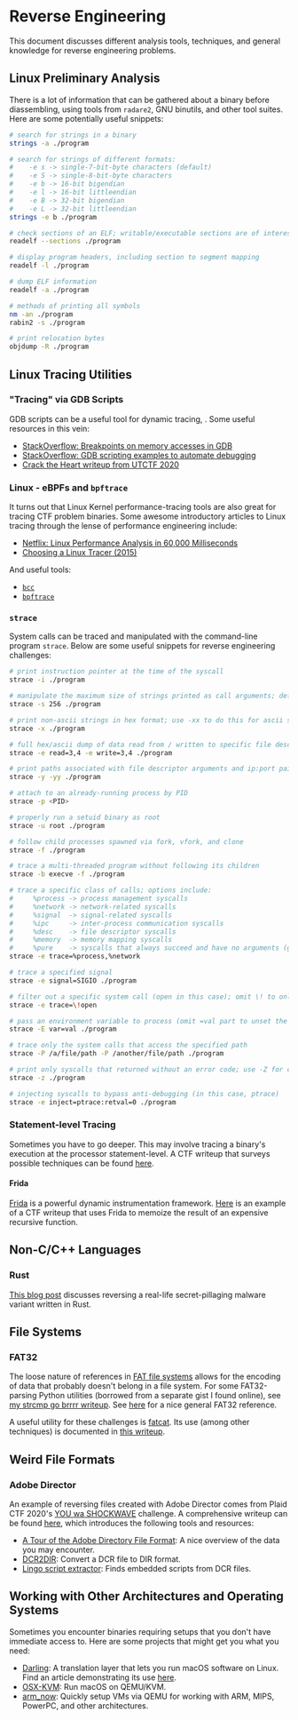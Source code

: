 # Reverse Engineering

This document discusses different analysis tools, techniques, and general knowledge for reverse engineering problems.

## Linux Preliminary Analysis

There is a lot of information that can be gathered about a binary before diassembling, using tools from `radare2`, GNU binutils, and other tool suites. Here are some potentially useful snippets:

```sh
# search for strings in a binary
strings -a ./program

# search for strings of different formats:
#    -e s -> single-7-bit-byte characters (default)
#    -e S -> single-8-bit-byte characters
#    -e b -> 16-bit bigendian
#    -e l -> 16-bit littleendian
#    -e B -> 32-bit bigendian
#    -e L -> 32-bit littleendian
strings -e b ./program

# check sections of an ELF; writable/executable sections are of interest
readelf --sections ./program

# display program headers, including section to segment mapping
readelf -l ./program

# dump ELF information
readelf -a ./program

# methods of printing all symbols
nm -an ./program
rabin2 -s ./program

# print relocation bytes
objdump -R ./program
```

## Linux Tracing Utilities

### "Tracing" via GDB Scripts

GDB scripts can be a useful tool for dynamic tracing, . Some useful resources in this vein:

* [StackOverflow: Breakpoints on memory accesses in GDB](https://stackoverflow.com/questions/58851/can-i-set-a-breakpoint-on-memory-access-in-gdb)
* [StackOverflow: GDB scripting examples to automate debugging](https://stackoverflow.com/questions/10748501/what-are-the-best-ways-to-automate-a-gdb-debugging-session)
* [Crack the Heart writeup from UTCTF 2020](https://spotless.tech/utctf-ctf-2020-Crack_the_heart.html)

### Linux - eBPFs and `bpftrace`

It turns out that Linux Kernel performance-tracing tools are also great for tracing CTF problem binaries. Some awesome introductory articles to Linux tracing through the lense of performance engineering include:

* [Netflix: Linux Performance Analysis in 60,000 Milliseconds](https://netflixtechblog.com/linux-performance-analysis-in-60-000-milliseconds-accc10403c55)
* [Choosing a Linux Tracer (2015)](http://www.brendangregg.com/blog/2015-07-08/choosing-a-linux-tracer.html)

And useful tools:

* [`bcc`](https://github.com/iovisor/bcc)
* [`bpftrace`](https://github.com/iovisor/bpftrace)

### `strace`

System calls can be traced and manipulated with the command-line program `strace`. Below are some useful snippets for reverse engineering challenges:

```sh
# print instruction pointer at the time of the syscall
strace -i ./program

# manipulate the maximum size of strings printed as call arguments; default is 32
strace -s 256 ./program

# print non-ascii strings in hex format; use -xx to do this for ascii strings, too
strace -x ./program

# full hex/ascii dump of data read from / written to specific file descriptors
strace -e read=3,4 -e write=3,4 ./program

# print paths associated with file descriptor arguments and ip:port pairs for socket file descriptors
strace -y -yy ./program

# attach to an already-running process by PID
strace -p <PID>

# properly run a setuid binary as root
strace -u root ./program

# follow child processes spawned via fork, vfork, and clone
strace -f ./program

# trace a multi-threaded program without following its children
strace -b execve -f ./program

# trace a specific class of calls; options include:
#     %process -> process management syscalls
#     %network -> network-related syscalls
#     %signal  -> signal-related syscalls
#     %ipc     -> inter-process communication syscalls
#     %desc    -> file descriptor syscalls
#     %memory  -> memory mapping syscalls
#     %pure    -> syscalls that always succeed and have no arguments (getuid, getpid, etc.)
strace -e trace=%process,%network

# trace a specified signal
strace -e signal=SIGIO ./program

# filter out a specific system call (open in this case); omit \! to only include that syscall
strace -e trace=\!open

# pass an environment variable to process (omit =val part to unset the variable)
strace -E var=val ./program

# trace only the system calls that access the specified path
strace -P /a/file/path -P /another/file/path ./program

# print only syscalls that returned without an error code; use -Z for calls that returned WITH an error code
strace -z ./program

# injecting syscalls to bypass anti-debugging (in this case, ptrace)
strace -e inject=ptrace:retval=0 ./program
```

### Statement-level Tracing

Sometimes you have to go deeper. This may involve tracing a binary's execution at the processor statement-level. A CTF writeup that surveys possible techniques can be found [here](https://fevral.github.io/2017/08/13/flareon2015-2.html).

#### Frida

[Frida](https://frida.re/) is a powerful dynamic instrumentation framework. [Here](https://sectt.github.io/writeups/Volga20/f-hash/README) is an example of a CTF writeup that uses Frida to memoize the result of an expensive recursive function.

## Non-C/C++ Languages

### Rust

[This blog post](https://www.cyberark.com/resources/threat-research-blog/fickerstealer-a-new-rust-player-in-the-market) discusses reversing a real-life secret-pillaging malware variant written in Rust.

## File Systems

### FAT32

The loose nature of references in [FAT file systems](https://en.wikipedia.org/wiki/Design_of_the_FAT_file_system) allows for the encoding of data that probably doesn't belong in a file system. For some FAT32-parsing Python utilities (borrowed from a separate gist I found online), see [my strcmp go brrrr writeup](https://github.com/welchbj/ctf/tree/master/writeups/2020/PlaidCTF/file-system-based-strcmp-go-brrrr). See [here](https://www.pjrc.com/tech/8051/ide/fat32.html) for a nice general FAT32 reference.

A useful utility for these challenges is [fatcat](https://github.com/Gregwar/fatcat). Its use (among other techniques) is documented in [this writeup](https://ctftime.org/writeup/20091).

## Weird File Formats

### Adobe Director

An example of reversing files created with Adobe Director comes from Plaid CTF 2020's [YOU wa SHOCKWAVE](https://ctftime.org/task/11307) challenge. A comprehensive writeup can be found [here](https://github.com/jacopotediosi/Writeups/tree/master/CTF/2020/PlaidCTF-2020/Rev-You_wa_shockwave-250), which introduces the following tools and resources:

* [A Tour of the Adobe Directory File Format](https://medium.com/@nosamu/a-tour-of-the-adobe-director-file-format-e375d1e063c0): A nice overview of the data you may encounter.
* [DCR2DIR](https://github.com/Brian151/OpenShockwave/tree/master/tools/imports): Convert a DCR file to DIR format.
* [Lingo script extractor](https://alex-dev.org/lscrtoscript/): Finds embedded scripts from DCR files.

## Working with Other Architectures and Operating Systems

Sometimes you encounter binaries requiring setups that you don't have immediate access to. Here are some projects that might get you what you need:

* [Darling](https://www.darlinghq.org/): A translation layer that lets you run macOS software on Linux. Find an article demonstrating its use [here](https://0xdf.gitlab.io/2019/07/01/darling-running-macos-binaries-on-linux.html).
* [OSX-KVM](https://github.com/kholia/OSX-KVM): Run macOS on QEMU/KVM.
* [arm_now](https://github.com/nongiach/arm_now): Quickly setup VMs via QEMU for working with ARM, MIPS, PowerPC, and other architectures.
